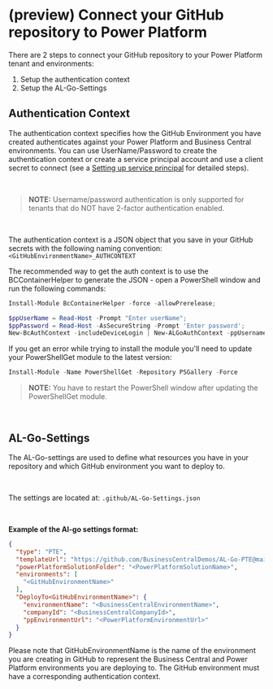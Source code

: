 # (preview) Connect your GitHub repository to Power Platform

There are 2 steps to connect your GitHub repository to your Power Platform tenant and environments:

1. Setup the authentication context
2. Setup the AL-Go-Settings

## Authentication Context

The authentication context specifies how the GitHub Environment you have created authenticates against your Power Platform and Business Central environments. You can use UserName/Password to create the authentication context or create a service principal account and use a client secret to connect (see a [Setting up service principal](./SetupServicePrincipal.md) for detailed steps).

<br>

> **NOTE:** Username/password authentication is only supported for tenants that do NOT have 2-factor authentication enabled.

<br>

The authentication context is a JSON object that you save in your GitHub secrets with the following naming convention: `<GitHubEnvironmentName>_AUTHCONTEXT`



The recommended way to get the auth context is to use the BCContainerHelper to generate the JSON - open a PowerShell window and run the following commands:


```powershell
Install-Module BcContainerHelper -force -allowPrerelease;

$ppUserName = Read-Host -Prompt "Enter userName";
$ppPassword = Read-Host -AsSecureString -Prompt 'Enter password';
New-BcAuthContext -includeDeviceLogin | New-ALGoAuthContext -ppUsername $ppUserName -ppPassword $ppPassword
```

If you get an error while trying to install the module you'll need to update your PowerShellGet module to the latest version:

```powershell
Install-Module -Name PowerShellGet -Repository PSGallery -Force
```
> **NOTE:** You have to restart the PowerShell window after updating the PowerShellGet module.


<br>


## AL-Go-Settings

The AL-Go-settings are used to define what resources you have in your repository and which GitHub environment you want to deploy to.

<br>

The settings are located at:  `.github/AL-Go-Settings.json`

<br>


**Example of the Al-go settings format:**

```json
{
  "type": "PTE",
  "templateUrl": "https://github.com/BusinessCentralDemos/AL-Go-PTE@main",
  "powerPlatformSolutionFolder": "<PowerPlatformSolutionName>",
  "environments": [
    "<GitHubEnvironmentName>"
  ],
  "DeployTo<GitHubEnvironmentName>": {
    "environmentName": "<BusinessCentralEnvironmentName>",
    "companyId": "<BusinessCentralCompanyId>",
    "ppEnvironmentUrl": "<PowerPlatformEnvironmentUrl>"
  }
}
```
Please note that GitHubEnvironmentName is the name of the environment you are creating in GitHub to represent the Business Central and Power Platform environments you are deploying to. The GitHub environment must have a corresponding authentication context.

